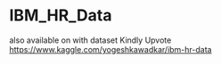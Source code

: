 # IBM_HR_Data

also available on with dataset
Kindly Upvote 
https://www.kaggle.com/yogeshkawadkar/ibm-hr-data 
